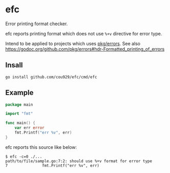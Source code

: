 # efc

Error printing format checker.

efc reports printing format which does not use `%+v` directive for error type.

Intend to be applied to projects which uses [pkg/errors](https://github.com/pkg/errors). See also https://godoc.org/github.com/pkg/errors#hdr-Formatted_printing_of_errors

## Insall

```
go install github.com/cou929/efc/cmd/efc
```

## Example

```go
package main

import "fmt"

func main() {
	var err error
	fmt.Printf("err %v", err)
}
```

efc reports this source like below:

```
$ efc -c=0 ./...
path/to/file/sample.go:7:2: should use %+v format for error type
7               fmt.Printf("err %v", err)
```
